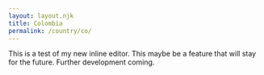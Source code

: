 ```yaml
---
layout: layout.njk
title: Colombia
permalink: /country/co/
---
```


This is a test of my new inline editor. This maybe be a feature that will stay for the future. Further development coming.
